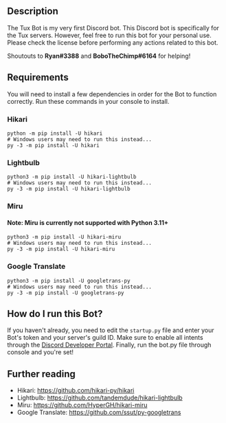 ## Description
The Tux Bot is my very first Discord bot. This Discord bot is specifically for the Tux servers. However, feel free to run this bot for your personal use. Please check the license before performing any actions related to this bot. 

Shoutouts to **Ryan#3388** and **BoboTheChimp#6164** for helping!

## Requirements
You will need to install a few dependencies in order for the Bot to function correctly. Run these commands in your console to install.

### Hikari
```
python -m pip install -U hikari
# Windows users may need to run this instead...
py -3 -m pip install -U hikari
```

### Lightbulb
```
python3 -m pip install -U hikari-lightbulb
# Windows users may need to run this instead...
py -3 -m pip install -U hikari-lightbulb
```
### Miru
#### Note: Miru is currently not supported with Python 3.11+ 
```
python3 -m pip install -U hikari-miru
# Windows users may need to run this instead...
py -3 -m pip install -U hikari-miru
```

### Google Translate
```
python3 -m pip install -U googletrans-py
# Windows users may need to run this instead...
py -3 -m pip install -U googletrans-py
```

## How do I run this Bot?
If you haven't already, you need to edit the `startup.py` file and enter your Bot's token and your server's guild ID. Make sure to enable all intents through the [Discord Developer Portal](https://discord.com/developers/applications). Finally, run the bot.py file through console and you're set!

## Further reading

- Hikari: https://github.com/hikari-py/hikari
- Lightbulb: https://github.com/tandemdude/hikari-lightbulb
- Miru: https://github.com/HyperGH/hikari-miru
- Google Translate: https://github.com/ssut/py-googletrans

